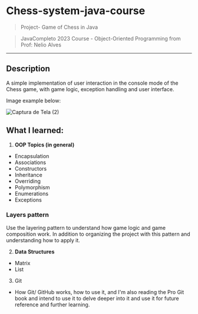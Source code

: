 # **Chess-system-java-course**

>Project- Game of Chess in Java

>JavaCompleto 2023 Course - Object-Oriented Programming from Prof: Nelio Alves
---
## Description
A simple implementation of user interaction in the console mode of the Chess game, with game logic, exception handling and user interface.


Image example below:

![Captura de Tela (2)](https://user-images.githubusercontent.com/106779395/231030114-79c0841f-640d-4587-96d4-7736ceae2ea8.png)

## What I learned:
1. **OOP Topics (in general)**
* Encapsulation
* Associations
* Constructors
* Inheritance
* Overriding
* Polymorphism
* Enumerations
* Exceptions

### Layers pattern
Use the layering pattern to understand how game logic and game composition work. In addition to organizing the project with this pattern and understanding how to apply it.

2. **Data Structures**
* Matrix
* List

3. Git
* How Git/ GitHub works, how to use it, and I'm also reading the Pro Git book and intend to use it to delve deeper into it and use it for future reference and further learning.
